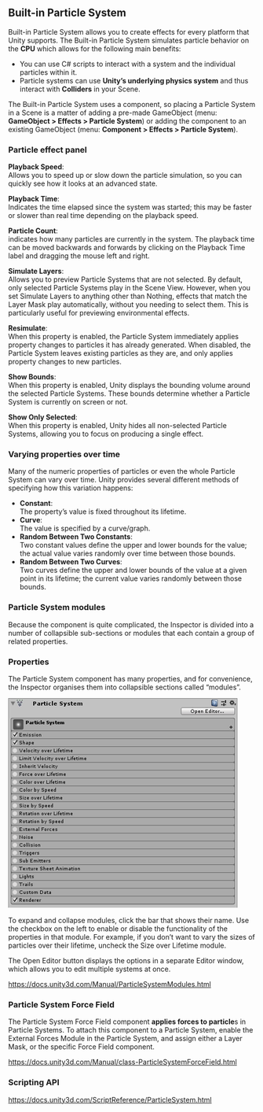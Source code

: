 ## Built-in Particle System

Built-in Particle System allows you to create effects for every platform that Unity supports. The Built-in Particle System simulates particle behavior on the **CPU** which allows for the following main benefits:

- You can use C# scripts to interact with a system and the individual particles within it.
- Particle systems can use **Unity’s underlying physics system** and thus interact with **Colliders** in your Scene.
 
 The Built-in Particle System uses a component, so placing a Particle System in a Scene is a matter of adding a pre-made GameObject (menu: **GameObject > Effects > Particle System**) or adding the component to an existing GameObject (menu: **Component > Effects > Particle System**).
 
### Particle effect panel
**Playback Speed**: \
Allows you to speed up or slow down the particle simulation, so you can quickly see how it looks at an advanced state.

**Playback Time**: \
Indicates the time elapsed since the system was started; this may be faster or slower than real time depending on the playback speed.

**Particle Count**: \
indicates how many particles are currently in the system. The playback time can be moved backwards and forwards by clicking on the Playback Time label and dragging the mouse left and right.


**Simulate Layers**: \
Allows you to preview Particle Systems that are not selected. By default, only selected Particle Systems play in the Scene View. However, when you set Simulate Layers to anything other than Nothing, effects that match the Layer Mask play automatically, without you needing to select them. This is particularly useful for previewing environmental effects.
 

**Resimulate**: \
When this property is enabled, the Particle System immediately applies property changes to particles it has already generated. When disabled, the Particle System leaves existing particles as they are, and only applies property changes to new particles.


**Show Bounds**: \
When this property is enabled, Unity displays the bounding volume around the selected Particle Systems. These bounds determine whether a Particle System is currently on screen or not.


**Show Only Selected**: \
When this property is enabled, Unity hides all non-selected Particle Systems, allowing you to focus on producing a single effect.



### Varying properties over time

Many of the numeric properties of particles or even the whole Particle System can vary over time. Unity provides several different methods of specifying how this variation happens:

- **Constant**: \
 The property’s value is fixed throughout its lifetime.
- **Curve**: \
 The value is specified by a curve/graph.
- **Random Between Two Constants**: \
 Two constant values define the upper and lower bounds for the value; the actual value varies randomly over time between those bounds.
- **Random Between Two Curves**: \
 Two curves define the upper and lower bounds of the value at a given point in its lifetime; the current value varies randomly between those bounds.
 
 
### Particle System modules

Because the component is quite complicated, the Inspector is divided into a number of collapsible sub-sections or modules that each contain a group of related properties.


### Properties
The Particle System component has many properties, and for convenience, the Inspector organises them into collapsible sections called “modules”. 

![](./PartSysMainInsp.png)

To expand and collapse modules, click the bar that shows their name. Use the checkbox on the left to enable or disable the functionality of the properties in that module. For example, if you don’t want to vary the sizes of particles over their lifetime, uncheck the Size over Lifetime module.

The Open Editor button displays the options in a separate Editor window, which allows you to edit multiple systems at once.

https://docs.unity3d.com/Manual/ParticleSystemModules.html


### Particle System Force Field
The Particle System Force Field component **applies forces to particle**s in Particle Systems. To attach this component to a Particle System, enable the External Forces Module in the Particle System, and assign either a Layer Mask, or the specific Force Field component.

https://docs.unity3d.com/Manual/class-ParticleSystemForceField.html


### Scripting API
https://docs.unity3d.com/ScriptReference/ParticleSystem.html
